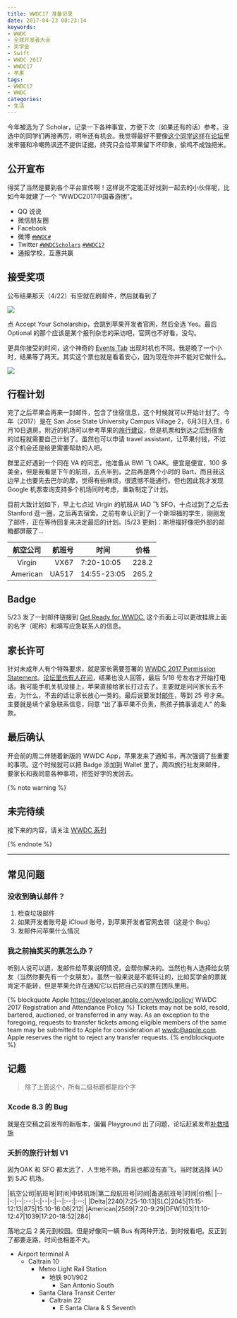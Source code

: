 ```yaml
---
title: WWDC17 准备记录
date: 2017-04-23 00:23:14
keywords:
- WWDC
- 全球开发者大会
- 奖学金
- Swift
- WWDC 2017
- WWDC17
- 苹果
tags:
- WWDC17
- WWDC
categories:
- 生活
---
```


今年被选为了 Scholar，记录一下各种事宜，方便下次（如果还有的话）参考。没选中的同学们再接再厉，明年还有机会。我觉得最好不要像[这个同学这样](https://forums.developer.apple.com/thread/76431)在[论坛](https://forums.developer.apple.com/community/other/wwdc17-scholarships/)里发牢骚和冷嘲热讽还不提供证据，终究只会给苹果留下坏印象，偷鸡不成蚀把米。

<!-- more -->

## 公开宣布

得奖了当然是要到各个平台宣传啊！这样说不定能正好找到一起去的小伙伴呢，比如今年就建了一个 “WWDC2017中国春游团”。

- QQ 说说
- 微信朋友圈
- Facebook
- 微博 [`#WWDC#`](https://huati.weibo.com/k/WWDC)
- Twitter [`#WWDCScholars`](https://twitter.com/hashtag/WWDCScholars) [`#WWDC17`](https://twitter.com/hashtag/WWDC17)
- 通报学校，互惠共赢

## 接受奖项

公布结果那天（4/22）有空就在刷邮件，然后就看到了

![](http://wx3.sinaimg.cn/mw690/9b6450acgy1feuvehykdoj20km0eddkk.jpg)

点 Accept Your Scholarship，会跳到苹果开发者官网，然后全选 Yes。最后 Optional 的那个应该是某个报刊杂志的采访吧，官网也不好看，没勾。

更具你接受的时间，这个神奇的 [Events Tab](https://developer.apple.com/account/#/events) 出现时机也不同。我是晚了一个小时，结果等了两天。其实这个票也就是看着安心，因为现在你并不能对它做什么。

![](http://wx4.sinaimg.cn/mw1024/9b6450acgy1feyhouy306j20zk0m8q4r.jpg)

## 行程计划

完了之后苹果会再来一封邮件，包含了住宿信息，这个时候就可以开始计划了。今年（2017）是在 San Jose State University Campus Village 2，6月3日入住，6月10日退房。附近的机场可以参考苹果的[旅行建议](https://developer.apple.com/wwdc/attending/)，但是机票和到达之后到宿舍的过程就需要自己计划了。虽然也可以申请 travel assistant，让苹果付钱，不过这个机会还是给更需要帮助的人吧。

群里正好遇到一个同在 VA 的同志，他准备从 BWI 飞 OAK。便宜是便宜，100 多美金，但是我看是下午的航班，五点半到，之后再是两个小时的 Bart，而且我这边早上也要先去巴尔的摩，觉得有些麻烦，很遗憾不能通行。但也因此我才发现 Google 机票查询支持多个机场同时考虑，重新制定了计划。

目前大致计划如下，早上七点过 Virgin 的航班从 IAD 飞 SFO，十点过到了之后去 Stanford 逛一圈，之后再去宿舍。之前有幸认识到了一个斯坦福的学生，刚刚发了邮件，正在等待回复来决定最后的计划。[5/23 更新]：斯坦福好像把外部的邮箱都屏蔽了...

|航空公司|航班号|时间|价格|
|:--:|--:|--|:--:|
|Virgin|VX67|7:20-10:05|228.2|
|American|UA517|14:55-23:05|265.2|

## Badge

5/23 发了一封邮件链接到 [Get Ready for WWDC.](https://developer.apple.com/wwdc/attending/get-ready/#!/) 这个页面上可以更改挂牌上面的名字（昵称）和填写应急联系人的信息。

## 家长许可

针对未成年人有个特殊要求，就是家长需要签署的 [WWDC 2017 Permission Statement](https://developer.apple.com/wwdc/agreement/parent/WWDC_Permission_Statement_NoGuardian.pdf)。[论坛里也有人在问](https://forums.developer.apple.com/thread/76578)，结果也没人回答，最后 5/18 号左右才开始打电话。我可能手机关机没接上，苹果直接给家长打过去了。主要就是问问家长去不去，为什么，不去的话让家长放心一类的。最后说要发封[邮件](https://developer.apple.com/wwdc/agreement/parent/)，等到 25 号才来。主要就是填个紧急联系信息，同意 “出了事苹果不负责，熊孩子搞事请走人” 的条款。

## 最后确认

开会前的周二伴随着新版的 WWDC App，苹果发来了通知书，再次强调了些重要的事项。这个时候就可以把 Badge 添加到 Wallet 里了。周四旅行社发来邮件，要家长和我同意各种事项，把签好字的发回去。

{% note warning %}
## 未完待续

接下来的内容，请关注 [WWDC 系列](/tags/WWDC17/)

{% endnote %}

----

## 常见问题

### 没收到确认邮件？

1. 检查垃圾邮件
2. 如果开发者账号是 iCloud 账号，到苹果开发者官网去领（这是个 Bug）
3. 发邮件问苹果什么情况

### 我之前抽奖买的票怎么办？

听别人说可以退，发邮件给苹果说明情况，会帮你解决的。当然也有人选择给女朋友（当然你要先有一个女朋友）。虽然一般来说是不能转让的，比如奖学金的票就肯定不能转，但是苹果允许在通知它以后把自己买的票在团队里用。

{% blockquote Apple https://developer.apple.com/wwdc/policy/ WWDC 2017 Registration and Attendance Policy %}
Tickets may not be sold, resold, bartered, auctioned, or transferred in any way. As an exception to the foregoing, requests to transfer tickets among eligible members of the same team may be submitted to Apple for consideration at [wwdc@apple.com](mailto:wwdc@apple.com). Apple reserves the right to reject any transfer requests.
{% endblockquote %}

## 记趣

> 除了上面这个，所有二级标题都是四个字

### Xcode 8.3 的 Bug

就是在交稿之前发布的新版本，偏偏 Playground 出了问题，论坛赶紧发布[补救措施](https://forums.developer.apple.com/message/219665#219665)

### 夭折的旅行计划 V1

因为OAK 和 SFO 都太远了，人生地不熟，而且也都没有直飞，当时就选择 IAD 到 SJC 机场。

|航空公司|航班号|时间|中转机场|第二段航班号|时间|备选航班号|时间|价格|
|--|-:|--|:--:|-:|--|-:|--|:--:|:--:|
|Delta|2240|7:25-10:13|SLC|2045|11:15-12:13|875|15:10-16:06|212|
|American|2569|7:20-9:29|DFW|103|11:10-12:47|1039|17:20-18:52|284|

落地之后 2 美元到校园。但是好像同一辆 Bus 有两种开法，到时候看吧。反正到了都要走路，时间也相差不大。

- Airport terminal A
	- Caltrain 10
		- Metro Light Rail Station
			- 地铁 901/902
				- San Antonio South
		- Santa Clara Transit Center
			- Caltrain 22
				- E Santa Clara & S Seventh
